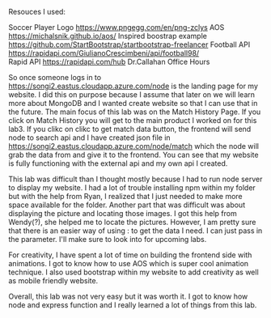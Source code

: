 Resouces I used:

Soccer Player Logo
    https://www.pngegg.com/en/png-zclys
AOS
    https://michalsnik.github.io/aos/
Inspired boostrap example
    https://github.com/StartBootstrap/startbootstrap-freelancer
Football API
    https://rapidapi.com/GiulianoCrescimbeni/api/football98/   
Rapid API
    https://rapidapi.com/hub
Dr.Callahan Office Hours

So once someone logs in to https://songi2.eastus.cloudapp.azure.com/node is the landing page for my website. I did this on purpose because I assume that later on we will learn more about MongoDB and I wanted create website so that I can use that in the future. The main focus of this lab was on the Match History Page. If you click on Match History you will get to the main product I worked on for this lab3. If you clikc on clikc to get match data button, the frontend will send node to search api and I have created json file in https://songi2.eastus.cloudapp.azure.com/node/match which the node will grab the data from and give it to the frontend. You can see that my website is fully functioning with the external api and my own api I created.

This lab was difficult than I thought mostly because I had to run node server to display my website. I had a lot of trouble installing npm within my folder but with the help from Ryan, I realized that I just needed to make more space available for the folder. Another part that was difficult was about displaying the picture and locating those images. I got this help from Wendy(?), she helped me to locate the pictures. However, I am pretty sure that there is an easier way of using : to get the data I need. I can just pass in the parameter. I'll make sure to look into for upcoming labs. 

For creativity, I have spent a lot of time on building the frontend side with animations. I got to know how to use AOS which is super cool animation technique. I also used bootstrap within my website to add creativity as well as mobile friendly website.

Overall, this lab was not very easy but it was worth it. I got to know how node and express function and I really learned a lot of things from this lab.